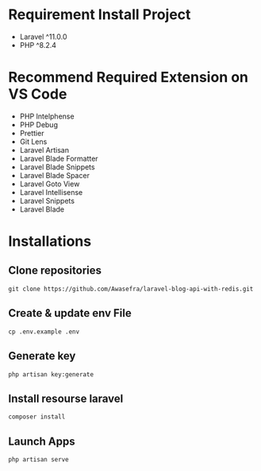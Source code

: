 # Requirement Install Project

-   Laravel ^11.0.0
-   PHP ^8.2.4

# Recommend Required Extension on VS Code

-   PHP Intelphense
-   PHP Debug
-   Prettier
-   Git Lens
-   Laravel Artisan
-   Laravel Blade Formatter
-   Laravel Blade Snippets
-   Laravel Blade Spacer
-   Laravel Goto View
-   Laravel Intellisense
-   Laravel Snippets
-   Laravel Blade

# Installations

## Clone repositories

```
git clone https://github.com/Awasefra/laravel-blog-api-with-redis.git
```

## Create & update env File

```
cp .env.example .env
```

###

## Generate key

```
php artisan key:generate
```

## Install resourse laravel

```
composer install
```

## Launch Apps

```
php artisan serve
```
